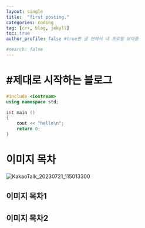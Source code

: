 ```yaml
---
layout: single
title:  "first posting."
categories: coding
tag: [c++, blog, jekyll]
toc: true
author_profile: false #true면 글 안에서 내 프로필 보여줌

#search: false
---
```


# #제대로 시작하는 블로그

```c++
#include <iostream>
using namespace std;

int main ()
{
    cout << "hello\n";
    return 0; 
}
```
# 이미지 목차

![KakaoTalk_20230721_115013300](https://github.com/jwjungwoo/jwjungwoo.github.io/assets/140131247/7c2823ea-49b5-4934-aa0e-7260b803cfbe)


## 이미지 목차1

## 이미지 목차2

